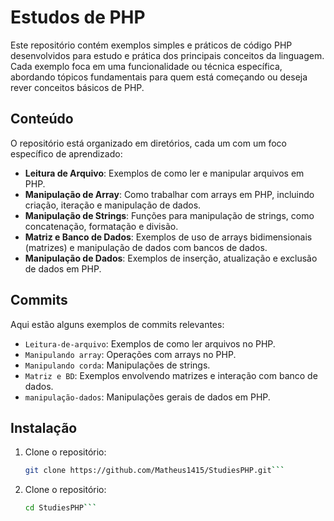 # Estudos de PHP

Este repositório contém exemplos simples e práticos de código PHP desenvolvidos para estudo e prática dos principais conceitos da linguagem. Cada exemplo foca em uma funcionalidade ou técnica específica, abordando tópicos fundamentais para quem está começando ou deseja rever conceitos básicos de PHP.

## Conteúdo

O repositório está organizado em diretórios, cada um com um foco específico de aprendizado:

- **Leitura de Arquivo**: Exemplos de como ler e manipular arquivos em PHP.
- **Manipulação de Array**: Como trabalhar com arrays em PHP, incluindo criação, iteração e manipulação de dados.
- **Manipulação de Strings**: Funções para manipulação de strings, como concatenação, formatação e divisão.
- **Matriz e Banco de Dados**: Exemplos de uso de arrays bidimensionais (matrizes) e manipulação de dados com bancos de dados.
- **Manipulação de Dados**: Exemplos de inserção, atualização e exclusão de dados em PHP.

## Commits

Aqui estão alguns exemplos de commits relevantes:

- `Leitura-de-arquivo`: Exemplos de como ler arquivos no PHP.
- `Manipulando array`: Operações com arrays no PHP.
- `Manipulando corda`: Manipulações de strings.
- `Matriz e BD`: Exemplos envolvendo matrizes e interação com banco de dados.
- `manipulação-dados`: Manipulações gerais de dados em PHP.

## Instalação

1. Clone o repositório:
   ```bash
   git clone https://github.com/Matheus1415/StudiesPHP.git```
2. Clone o repositório:
   ```bash
   cd StudiesPHP```
